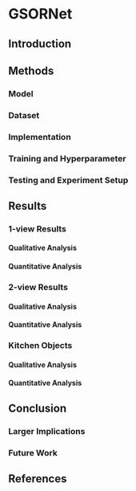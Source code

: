 # GSORNet

## Introduction

## Methods

### Model

### Dataset

### Implementation

### Training and Hyperparameter

### Testing and Experiment Setup

## Results

### 1-view Results

#### Qualitative Analysis

#### Quantitative Analysis

### 2-view Results

#### Qualitative Analysis

#### Quantitative Analysis

### Kitchen Objects

#### Qualitative Analysis

#### Quantitative Analysis

## Conclusion

### Larger Implications

### Future Work

## References
